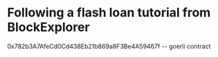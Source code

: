 # Following a flash loan tutorial from BlockExplorer

0x782b3A7AfeCd0Cd438Eb21b869a8F3Be4A59467f -- goerli contract